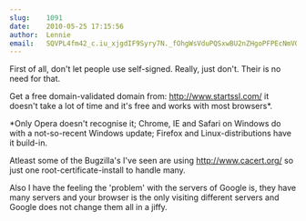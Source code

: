 ```yaml
---
slug:    1091
date:    2010-05-25 17:15:56
author:  Lennie
email:   SQVPL4fm42_c.iu_xjgdIF9Syry7N._fOhgWsVduPQSxwBU2nZHgoPFPEcNmVOxaBo
---
```


First of all, don't let people use self-signed. Really, just
don't. Their is no need for that.

Get a free domain-validated domain from: http://www.startssl.com/ it
doesn't take a lot of time and it's free and works with most
browsers*.

*Only Opera doesn't recognise it; Chrome, IE and Safari on Windows do
 with a not-so-recent Windows update; Firefox and Linux-distributions
 have it build-in.

Atleast some of the Bugzilla's I've seen are using
http://www.cacert.org/ so just one root-certificate-install to handle
many.

Also I have the feeling the 'problem' with the servers of Google is,
they have many servers and your browser is the only visiting different
servers and Google does not change them all in a jiffy.
